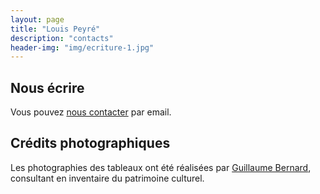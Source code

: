 ```yaml
---
layout: page
title: "Louis Peyré"
description: "contacts"
header-img: "img/ecriture-1.jpg"
---
```


Nous écrire
----------------

Vous pouvez [nous contacter](mailto:gabriel.peyre@ens.fr,jm.mathieu2@wanadoo.fr) par email.



Crédits photographiques
----------------

Les photographies des tableaux ont été réalisées par [Guillaume Bernard](mailto:guillaume.bernard@gmx.fr), consultant en inventaire du patrimoine culturel.
